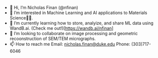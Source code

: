 - 👋 Hi, I’m Nicholas Finan (@nfinan)
- 👀 I’m interested in Machine Learning and AI applications to Materials Science:scientist:.
- 🌱 I’m currently learning how to store, analyize, and share ML data using WandB.ai. (Check me out!)[https://wandb.ai/nfinan]
- 💞️ I’m looking to collaborate on image processing and geometric recoonstruction of SEM/TEM micrographs.
- 📫 How to reach me 
Email: nicholas.finan@duke.edu
Phone: (303)717-6046

<!---
nfinan/nfinan is a ✨ special ✨ repository because its `README.md` (this file) appears on your GitHub profile.
You can click the Preview link to take a look at your changes.
--->
